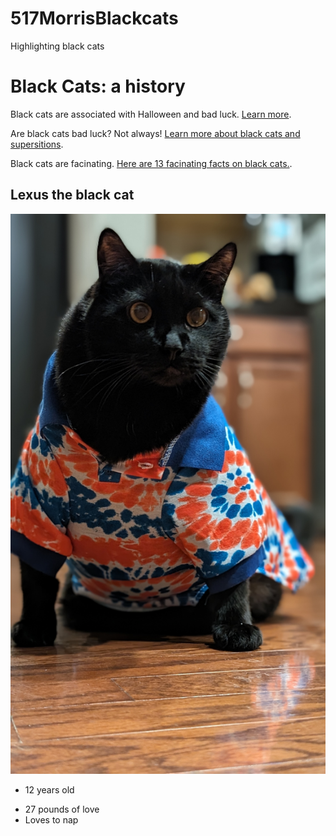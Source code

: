 # 517MorrisBlackcats
 Highlighting black cats


# Black Cats: a history
Black cats are associated with Halloween and bad luck. [Learn more](https://www.history.com/news/black-cats-superstitions).

Are black cats bad luck? Not always! [Learn more about black cats and supersitions](https://carnegiemnh.org/superstitions-and-black-cats/).

Black cats are facinating. [Here are 13 facinating facts on black cats.](https://www.thesprucepets.com/facts-about-black-cats-554102).

## Lexus the black cat
![Black cat in printed shirt](PXL_20240225_003715649.PORTRAIT.jpg)
- 12 years old
* 27 pounds of love
* Loves to nap
